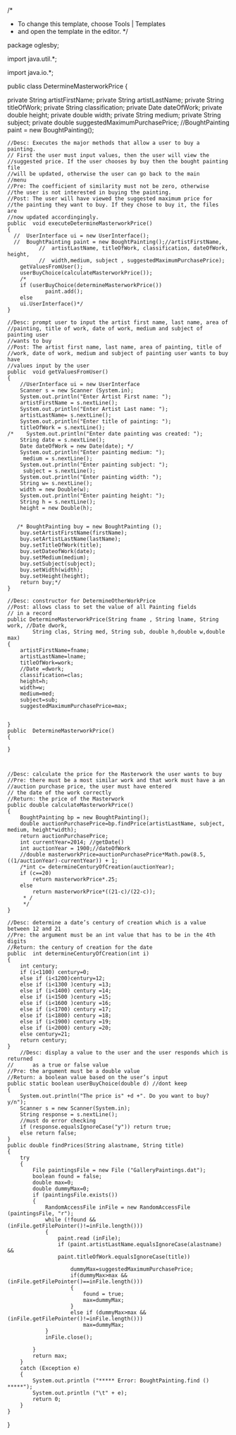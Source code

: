 /*
 * To change this template, choose Tools | Templates
 * and open the template in the editor.
 */

package oglesby;

import java.util.*;

import java.io.*;

public class DetermineMasterworkPrice
{

private String artistFirstName;
private String artistLastName;
private String titleOfWork;
private String classification;
private Date dateOfWork;
private double height;
private double width;
private String medium;
private String subject;
private double suggestedMaximumPurchasePrice;
//BoughtPainting paint = new BoughtPainting();



    //Desc: Executes the major methods that allow a user to buy a painting.
    // First the user must input values, then the user will view the
    //suggested price. If the user chooses by buy then the bought painting file
    //will be updated, otherwise the user can go back to the main
    //menu
    //Pre: The coefficient of similarity must not be zero, otherwise
    //the user is not interested in buying the painting.
    //Post: The user will have viewed the suggested maximum price for
    //the painting they want to buy. If they chose to buy it, the files are
    //now updated accordingingly.
    public  void executeDetermineMasterworkPrice()
    {
      //  UserInterface ui = new UserInterface();
      //  BoughtPainting paint = new BoughtPainting();//artistFirstName,
              //  artistLastName, titleOfWork, classification, dateOfWork, height,
              //  width,medium, subject , suggestedMaximumPurchasePrice);
        getValuesFromUser();
        userBuyChoice(calculateMasterworkPrice());
        /*
        if (userBuyChoice(determineMasterworkPrice())
                paint.add();
        else
        ui.UserInterface()*/
    }

    //Desc: prompt user to input the artist first name, last name, area of
    //painting, title of work, date of work, medium and subject of painting user
    //wants to buy
    //Post: The artist first name, last name, area of painting, title of
    //work, date of work, medium and subject of painting user wants to buy have
    //values input by the user
    public  void getValuesFromUser()
    {
        //UserInterface ui = new UserInterface
    	Scanner s = new Scanner (System.in);
        System.out.println("Enter Artist First name: ");
    	artistFirstName = s.nextLine();
        System.out.println("Enter Artist Last name: ");
    	artistLastName= s.nextLine();
        System.out.println("Enter title of painting: ");
    	titleOfWork = s.nextLine();
    /*    System.out.println("Enter date painting was created: ");
    	String date = s.nextLine();
        Date dateOfWork = new Date(date); */
        System.out.println("Enter painting medium: ");
    	 medium = s.nextLine();
        System.out.println("Enter painting subject: ");
    	 subject = s.nextLine();
        System.out.println("Enter painting width: ");
        String w= s.nextLine();
        width = new Double(w);
        System.out.println("Enter painting height: ");
        String h = s.nextLine();
        height = new Double(h);


       /* BoughtPainting buy = new BoughtPainting ();
        buy.setArtistFirstName(firstName);
        buy.setArtistLastName(lastName);
        buy.setTitleOfWork(title);
        buy.setDateofWork(date);
        buy.setMedium(medium);
        buy.setSubject(subject);
        buy.setWidth(width);
        buy.setHeight(height);
        return buy;*/
    }

    //Desc: constructor for DetermineOtherWorkPrice
    //Post: allows class to set the value of all Painting fields
    // in a record
    public DetermineMasterworkPrice(String fname , String lname, String work, //Date dwork,
            String clas, String med, String sub, double h,double w,double max)
    {
		artistFirstName=fname;
		artistLastName=lname;
		titleOfWork=work;
		//Date =dwork;
		classification=clas;
		height=h;
		width=w;
		medium=med;
		subject=sub;
		suggestedMaximumPurchasePrice=max;
    

    }
    public  DetermineMasterworkPrice()
    {

    }



    //Desc: calculate the price for the Masterwork the user wants to buy
    //Pre: there must be a most similar work and that work must have a an
    //auction purchase price, the user must have entered
    // the date of the work correctly
    //Return: the price of the Masterwork
    public double calculateMasterworkPrice()
    {
        BoughtPainting bp = new BoughtPainting();
    	double auctionPurchasePrice=bp.findPrice(artistLastName, subject, medium, height*width);
        return auctionPurchasePrice;
    	int currentYear=2014; //getDate()
    	int auctionYear = 1900;//dateOfWork
    	//double masterworkPrice=auctionPurchasePrice*Math.pow(8.5,((1/auctionYear)-currentYear)) + 1;
    	/*int c= determineCenturyOfCreation(auctionYear);
    	if (c==20)
    		return masterworkPrice*.25;
    	else
    		return masterworkPrice*((21-c)/(22-c));
         * /
         */
    }

    //Desc: determine a date’s century of creation which is a value between 12 and 21
    //Pre: the argument must be an int value that has to be in the 4th digits
    //Return: the century of creation for the date
    public  int determineCenturyOfCreation(int i)
    {
        int century;
        if (i<1100) century=0;
        else if (i<1200)century=12;
        else if (i<1300 )century =13;
        else if (i<1400) century =14;
        else if (i<1500 )century =15;
        else if (i<1600 )century =16;
        else if (i<1700) century =17;
        else if (i<1800) century =18;
        else if (i<1900) century =19;
        else if (i<2000) century =20;
        else century=21;
        return century;
    }
        //Desc: display a value to the user and the user responds which is returned
    //      as a true or false value
    //Pre: the argument must be a double value
    //Return: a boolean value based on the user’s input
    public static boolean userBuyChoice(double d) //dont keep
    {
    	System.out.println("The price is" +d +". Do you want to buy? y/n");
    	Scanner s = new Scanner(System.in);
        String response = s.nextLine();
        //must do error checking
        if (response.equalsIgnoreCase("y")) return true;
        else return false;
    }
    public double findPrices(String alastname, String title)
    {
        try
        {
            File paintingsFile = new File ("GalleryPaintings.dat");
            boolean found = false;
            double max=0;
            double dummyMax=0;
            if (paintingsFile.exists())
            {
                RandomAccessFile inFile = new RandomAccessFile (paintingsFile, "r");
                while (!found && (inFile.getFilePointer()!=inFile.length()))
                {
                    paint.read (inFile);
                    if (paint.artistLastName.equalsIgnoreCase(alastname) &&
                    paint.titleOfWork.equalsIgnoreCase(title))

                        dummyMax=suggestedMaximumPurchasePrice;
                        if(dummyMax>max && (inFile.getFilePointer()==inFile.length()))
                        {
                            found = true;
                            max=dummyMax;
                        }
                        else if (dummyMax>max && (inFile.getFilePointer()!=inFile.length()))
                            max=dummyMax;
                }
                inFile.close();

            }
            return max;
        }
        catch (Exception e)
        {
            System.out.println ("***** Error: BoughtPainting.find () *****");
            System.out.println ("\t" + e);
            return 0;
        }
    }
}



